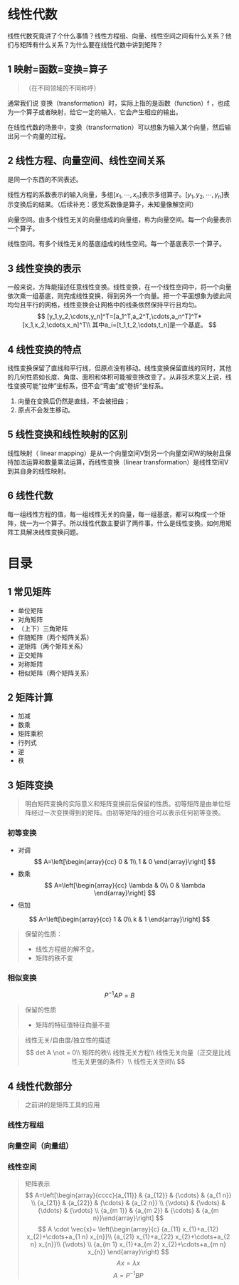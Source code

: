 # 线性代数
线性代数究竟讲了个什么事情？线性方程组、向量、线性空间之间有什么关系？他们与矩阵有什么关系？为什么要在线性代数中讲到矩阵？
## 1 映射=函数=变换=算子

> （在不同领域的不同称呼）

通常我们说 变换（transformation）时，实际上指的是函数（function）f  ，也成为一个算子或者映射，给它一定的输入，它会产生相应的输出。

在线性代数的场景中，变换（transformation）可以想象为输入某个向量，然后输出另一个向量的过程。


## 2 线性方程、向量空间、线性空间关系

是同一个东西的不同表述。

线性方程的系数表示的输入向量，多组$[x_1,\cdots,x_n]$表示多组算子。$[y_1,y_2,\cdots,y_n]$表示变换后的结果。（后续补充：感觉系数像是算子，未知量像解空间）

向量空间。由多个线性无关的向量组成的向量组，称为向量空间。每一个向量表示一个算子。

线性空间。有多个线性无关的基底组成的线性空间。每一个基底表示一个算子。

## 3 线性变换的表示

一般来说，方阵能描述任意线性变换。线性变换，在一个线性空间中，将一个向量依次乘一组基底，则完成线性变换，得到另外一个向量。把一个平面想象为彼此间均匀且平行的网格，线性变换会让网格中的线条依然保持平行且均匀。
$$
[y_1,y_2,\cdots,y_n]^T=[a_1^T,a_2^T,\cdots,a_n^T]^T*[x_1,x_2,\cdots,x_n]^T\\
其中a_i=[t_1,t_2,\cdots,t_n]是一个基底。
$$


## 4 线性变换的特点

线性变换保留了直线和平行线，但原点没有移动。线性变换保留直线的同时，其他的几何性质如长度、角度、面积和体积可能被变换改变了。从非技术意义上说，线性变换可能“拉伸”坐标系，但不会“弯曲”或“卷折”坐标系。
1. 向量在变换后仍然是直线，不会被扭曲；
2. 原点不会发生移动。

## 5 线性变换和线性映射的区别

线性映射（ linear mapping）是从一个向量空间V到另一个向量空间W的映射且保持加法运算和数量乘法运算，而线性变换（linear transformation）是线性空间V到其自身的线性映射。

## 6 线性代数

每一组线性方程的值，每一组线性无关的向量，每一组基底，都可以构成一个矩阵，统一为一个算子。所以线性代数主要讲了两件事。什么是线性变换。如何用矩阵工具解决线性变换问题。

# 目录

## 1 常见矩阵
* 单位矩阵
* 对角矩阵
* （上下）三角矩阵
* 伴随矩阵（两个矩阵关系）
* 逆矩阵（两个矩阵关系）
* 正交矩阵
* 对称矩阵
* 相似矩阵（两个矩阵关系）


## 2 矩阵计算
* 加减
* 数乘
* 矩阵乘积
* 行列式
* 逆
* 秩

## 3 矩阵变换
> 明白矩阵变换的实际意义和矩阵变换前后保留的性质。初等矩阵是由单位矩阵经过一次变换得到的矩阵。由初等矩阵的组合可以表示任何初等变换。


### 初等变换
* 对调
$$
A=\left[\begin{array}{cc}
0 & 1\\
1 & 0
\end{array}\right]
$$
* 数乘
$$
A=\left[\begin{array}{cc}
\lambda & 0\\
0 & \lambda
\end{array}\right]
$$
* 倍加


$$
A=\left[\begin{array}{cc}
1 & 0\\
k & 1
\end{array}\right]
$$


> 保留的性质：
> * 线性方程组的解不变。
> * 矩阵的秩不变


### 相似变换
$$
P^{-1}AP=B
$$

> 保留的性质
> * 矩阵的特征值特征向量不变

> 线性无关/自由度/独立性的描述
> $$
det A \not = 0\\
矩阵的秩\\
线性无关方程\\
线性无关向量（正交是比线性无关更强的条件）\\
线性无关空间\\
> $$

## 4 线性代数部分
> 之前讲的是矩阵工具的应用

### 线性方程组

### 向量空间（向量组）

### 线性空间

> 矩阵表示
> $$
A=\left[\begin{array}{cccc}{a_{11}} & {a_{12}} & {\cdots} & {a_{1 n}} \\ {a_{21}} & {a_{22}} & {\cdots} & {a_{2 n}} \\ {\vdots} & {\vdots} & {\ddots} & {\vdots} \\ {a_{m 1}} & {a_{m 2}} & {\cdots} & {a_{m n}}\end{array}\right]
> $$
> $$
A \cdot \vec{x}=
\left(\begin{array}{c}
{a_{11} x_{1}+a_{12} x_{2}+\cdots+a_{1 n} x_{n}}\\
{a_{21} x_{1}+a_{22} x_{2}+\cdots+a_{2 n} x_{n}}\\
{\vdots} \\
{a_{m 1} x_{1}+a_{m 2} x_{2}+\cdots+a_{m n} x_{n}}
\end{array}\right)
> $$
> $$
A x=\lambda x
> $$
> $$
A=P^{-1} B P
> $$